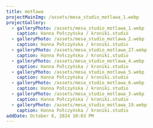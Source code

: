 ```yaml
---
title: motława
projectMainImg: /assets/mesa_studio_motlawa_1.webp
projectGallery:
  - galleryPhoto: /assets/mesa_studio_motlawa_1.webp
    caption: Hanna Połczyńska / kroniki.studio
  - galleryPhoto: /assets/mesa_studio_motlawa_2.webp
    caption: Hanna Połczyńska / kroniki.studio
  - galleryPhoto: /assets/mesa_studio_motlawa_27.webp
    caption: Hanna Połczyńska / kroniki.studio
  - galleryPhoto: /assets/mesa_studio_motlawa_4.webp
    caption: Hanna Połczyńska / kroniki.studio
  - galleryPhoto: /assets/mesa_studio_motlawa_5.webp
    caption: Hanna Połczyńska / kroniki.studio
  - galleryPhoto: /assets/mesa_studio_motlawa_6.webp
    caption: Hanna Połczyńska / kroniki.studio
  - galleryPhoto: /assets/mesa_studio_motlawa_3.webp
    caption: Hanna Połczyńska / kroniki.studio
  - galleryPhoto: /assets/mesa_studio_motlawa_19.webp
    caption: Hanna Połczyńska / kroniki.studio
addDate: October 6, 2024 10:03 PM
---
```

